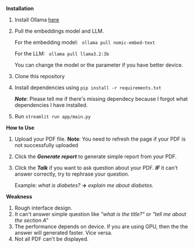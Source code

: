 **Installation**
1. Install Ollama [here](https://ollama.com/)
2. Pull the embeddings model and LLM.

    For the embedding model:
    ``` ollama pull nomic-embed-text```

    For the LLM:
    ``` ollama pull llama3.2:3b```

    You can change the model or the parameter if you have better device.

3. Clone this repository
4. Install dependencies using ```pip install -r requirements.txt```

    ***Note***: Please tell me if there's missing dependecy because I forgot what dependencies I have installed.
5.  Run ```streamlit run app/main.py```

**How to Use**
1. Upload your PDF file.
    **Note**: You need to refresh the page if your PDF is not successfully uploaded 
2. Click the ***Generate report*** to generate simple report from your PDF.
3. Click the ***Talk*** if you want to ask question about your PDF.
    ***IF*** it can't answer correctly, try to rephrase your question.

    Example: *what is diabetes?* **->** *explain me about diabetes.*

**Weakness**
1. Rough interface design.
2. It can't answer simple question like *"what is the title?"* or *"tell me about the section A"*
3. The performance depends on device. If you are using GPU, then the the answer will generated faster. Vice versa.
4. Not all PDF can't be displayed.
